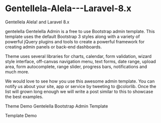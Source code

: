 # Gentellela-Alela---Laravel-8.x
 Gentellela Alela! and Laravel 8.x

gentelella
Gentelella Admin is a free to use Bootstrap admin template. This template uses the default Bootstrap 3 styles along with a variety of powerful jQuery plugins and tools to create a powerful framework for creating admin panels or back-end dashboards.

Theme uses several libraries for charts, calendar, form validation, wizard style interface, off-canvas navigation menu, text forms, date range, upload area, form autocomplete, range slider, progress bars, notifications and much more.

We would love to see how you use this awesome admin template. You can notify us about your site, app or service by tweeting to @colorlib. Once the list will grown long enough we will write a post similar to this to showcase the best examples.

Theme Demo
Gentelella Bootstrap Admin Template

Template Demo
